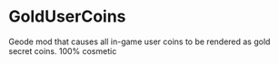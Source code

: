 # GoldUserCoins

Geode mod that causes all in-game user coins to be rendered as gold secret coins. 100% cosmetic